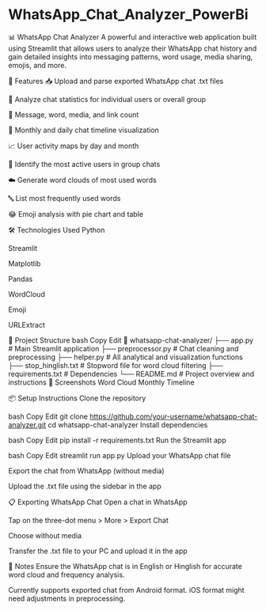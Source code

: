 # WhatsApp_Chat_Analyzer_PowerBi
📊 WhatsApp Chat Analyzer
A powerful and interactive web application built using Streamlit that allows users to analyze their WhatsApp chat history and gain detailed insights into messaging patterns, word usage, media sharing, emojis, and more.


🚀 Features
📥 Upload and parse exported WhatsApp chat .txt files

👤 Analyze chat statistics for individual users or overall group

🧮 Message, word, media, and link count

📆 Monthly and daily chat timeline visualization

📈 User activity maps by day and month

👑 Identify the most active users in group chats

☁️ Generate word clouds of most used words

🔤 List most frequently used words

😂 Emoji analysis with pie chart and table

🛠️ Technologies Used
Python

Streamlit

Matplotlib

Pandas

WordCloud

Emoji

URLExtract

📁 Project Structure
bash
Copy
Edit
📂 whatsapp-chat-analyzer/
├── app.py                  # Main Streamlit application
├── preprocessor.py         # Chat cleaning and preprocessing
├── helper.py               # All analytical and visualization functions
├── stop_hinglish.txt       # Stopword file for word cloud filtering
├── requirements.txt        # Dependencies
└── README.md               # Project overview and instructions
📸 Screenshots
Word Cloud	Monthly Timeline

📦 Setup Instructions
Clone the repository

bash
Copy
Edit
git clone https://github.com/your-username/whatsapp-chat-analyzer.git
cd whatsapp-chat-analyzer
Install dependencies

bash
Copy
Edit
pip install -r requirements.txt
Run the Streamlit app

bash
Copy
Edit
streamlit run app.py
Upload your WhatsApp chat file

Export the chat from WhatsApp (without media)

Upload the .txt file using the sidebar in the app

📋 Exporting WhatsApp Chat
Open a chat in WhatsApp

Tap on the three-dot menu > More > Export Chat

Choose without media

Transfer the .txt file to your PC and upload it in the app

🧠 Notes
Ensure the WhatsApp chat is in English or Hinglish for accurate word cloud and frequency analysis.

Currently supports exported chat from Android format. iOS format might need adjustments in preprocessing.
